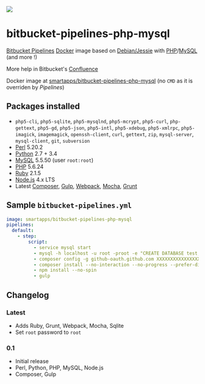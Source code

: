 [![](https://images.microbadger.com/badges/image/smartapps/bitbucket-pipelines-php-mysql.svg)](http://microbadger.com/images/smartapps/bitbucket-pipelines-php-mysql "Get your own image badge on microbadger.com")

# bitbucket-pipelines-php-mysql

[Bitbucket Pipelines](https://bitbucket.org/product/features/pipelines) [Docker](https://www.docker.com/) image based on [Debian/Jessie](https://www.debian.org/releases/jessie/) with [PHP](http://php.net/)/[MySQL](https://www.mysql.com) (and more !)

More help in Bitbucket's [Confluence](https://confluence.atlassian.com/bitbucket/bitbucket-pipelines-beta-792496469.html)

Docker image at [smartapps/bitbucket-pipelines-php-mysql](https://hub.docker.com/r/smartapps/bitbucket-pipelines-php-mysql/) (no `CMD` as it is overriden by *Pipelines*)

## Packages installed

 - `php5-cli`, `php5-sqlite`, `php5-mysqlnd`, `php5-mcrypt`, `php5-curl`, `php-gettext`, `php5-gd`, `php5-json`, `php5-intl`, `php5-xdebug`, `php5-xmlrpc`, `php5-imagick`, `imagemagick`, `openssh-client`, `curl`, `gettext`, `zip`, `mysql-server`, `mysql-client`, `git`, `subversion`
 - [Perl](https://www.perl.org/) 5.20.2
 - [Python](https://www.python.org/) 2.7 + 3.4
 - [MySQL](https://www.mysql.com/) 5.5.50 (user `root:root`)
 - [PHP](http://www.php.net/) 5.6.24
 - [Ruby](https://www.ruby-lang.org/) 2.1.5
 - [Node.js](https://nodejs.org/) 4.x LTS
 - Latest [Composer](https://getcomposer.org/), [Gulp](http://gulpjs.com/), [Webpack](https://webpack.github.io/), [Mocha](https://mochajs.org/), [Grunt](http://gruntjs.com/)

## Sample `bitbucket-pipelines.yml`

```YAML
image: smartapps/bitbucket-pipelines-php-mysql
pipelines:
  default:
    - step:
        script:
          - service mysql start
          - mysql -h localhost -u root -proot -e "CREATE DATABASE test;"
          - composer config -g github-oauth.github.com XXXXXXXXXXXXXXXXXXXXXXXXXXXXXXXXXXXXXXXX
          - composer install --no-interaction --no-progress --prefer-dist
          - npm install --no-spin
          - gulp
```

## Changelog

### Latest

 - Adds Ruby, Grunt, Webpack, Mocha, Sqlite
 - Set `root` password to `root`

### 0.1

 - Initial release
 - Perl, Python, PHP, MySQL, Node.js
 - Composer, Gulp

